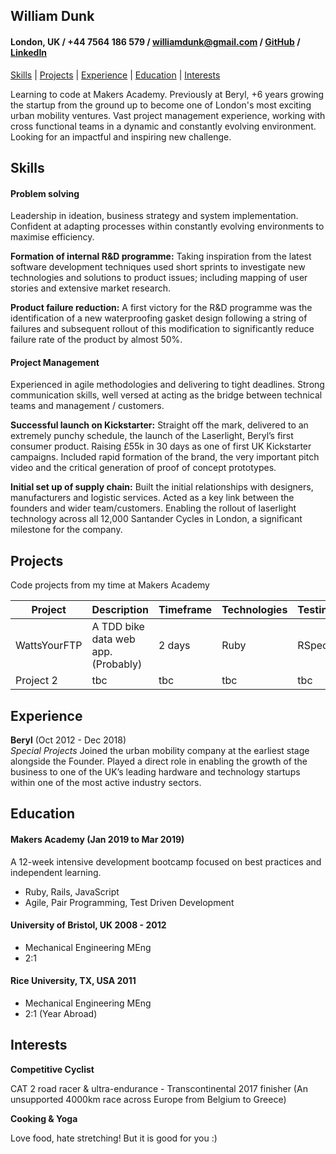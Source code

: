 ## William Dunk

#### London, UK / +44 7564 186 579 / williamdunk@gmail.com / [GitHub](https://github.com/wpdunk) / [LinkedIn](https://www.linkedin.com/in/wpdunk/)

[Skills](#skills) | [Projects](#projects) | [Experience](#experience) | [Education](#education) | [Interests](#interests)

Learning to code at Makers Academy. Previously at Beryl, +6 years growing the startup from the ground up to become one of London's most exciting urban mobility ventures. Vast project management experience, working with cross functional teams in a dynamic and constantly evolving environment. Looking for an impactful and inspiring new challenge.

## Skills

#### Problem solving

Leadership in ideation, business strategy and system implementation. Confident at adapting processes within constantly evolving environments to maximise efficiency.

**Formation of internal R&D programme:** Taking inspiration from the latest software development techniques used short sprints to investigate new technologies and solutions to product issues; including mapping of user stories and extensive market research.

**Product failure reduction:** A first victory for the R&D programme was the identification of a new waterproofing gasket design following a string of failures and subsequent rollout of this modification to significantly reduce failure rate of the product by almost 50%.

#### Project Management

Experienced in agile methodologies and delivering to tight deadlines. Strong communication skills, well versed at acting as the bridge between technical teams and management / customers.

**Successful launch on Kickstarter:** Straight off the mark, delivered to an extremely punchy schedule, the launch of the Laserlight, Beryl’s first consumer product. Raising £55k in 30 days as one of first UK Kickstarter campaigns. Included rapid formation of the brand, the very important pitch video and the critical generation of proof of concept prototypes.

**Initial set up of supply chain:** Built the initial relationships with designers, manufacturers and logistic services. Acted as a key link between the founders and wider team/customers. Enabling the rollout of laserlight technology across all 12,000 Santander Cycles in London, a significant milestone for the company.

## Projects

Code projects from my time at Makers Academy

| Project | Description | Timeframe | Technologies | Testing |
| --- | --- | --- | --- | --- |
| WattsYourFTP | A TDD bike data web app. (Probably) | 2 days | Ruby | RSpec |
| Project 2 | tbc | tbc | tbc | tbc |

## Experience

**Beryl** (Oct 2012 - Dec 2018)    
*Special Projects*
Joined the urban mobility company at the earliest stage alongside the Founder. Played a direct role in enabling the growth of the business to one of the UK’s leading hardware and technology startups within one of the most active industry sectors.

## Education

#### Makers Academy (Jan 2019 to Mar 2019)

A 12-week intensive development bootcamp focused on best practices and independent learning.
- Ruby, Rails, JavaScript
- Agile, Pair Programming, Test Driven Development


#### University of Bristol, UK 2008 - 2012

- Mechanical Engineering MEng
- 2:1

#### Rice University, TX, USA 2011

- Mechanical Engineering MEng
- 2:1 (Year Abroad)


## Interests

**Competitive Cyclist**

CAT 2 road racer & ultra-endurance - Transcontinental 2017 finisher
(An unsupported 4000km race across Europe from Belgium to Greece)

**Cooking & Yoga**

Love food, hate stretching! But it is good for you :)
